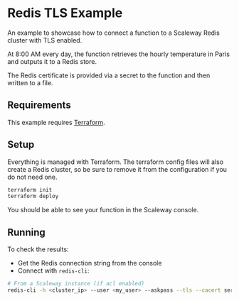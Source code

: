 # Redis TLS Example

An example to showcase how to connect a function to a Scaleway Redis cluster with TLS enabled.

At 8:00 AM every day, the function retrieves the hourly temperature in Paris and outputs it to a Redis store.

The Redis certificate is provided via a secret to the function and then written to a file.

## Requirements

This example requires [Terraform](https://www.scaleway.com/en/docs/tutorials/terraform-quickstart/).

## Setup

Everything is managed with Terraform. The terraform config files will also create a Redis cluster, so be sure to remove it from the configuration if you do not need one.

```sh
terraform init
terraform deploy
```

You should be able to see your function in the Scaleway console.

## Running

To check the results:

- Get the Redis connection string from the console
- Connect with `redis-cli`:

```sh
# From a Scaleway instance (if acl enabled)
redis-cli -h <cluster_ip> --user <my_user> --askpass --tls --cacert serverless-weather-redis-example.pem
```

